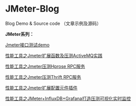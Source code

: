 # JMeter-Blog
Blog Demo &amp; Source code （文章示例及源码）

**JMeter系列：**

[Jmeter接口测试demo](https://blog.csdn.net/zuozewei/article/details/79627177)

[性能工具之Jmeter扩展函数及压测ActiveMQ实践](https://blog.csdn.net/zuozewei/article/details/82710274)

[性能工具之Jmeter压测Hprose RPC服务](https://blog.csdn.net/zuozewei/article/details/82765585)

[性能工具之Jmeter压测Thrift RPC服务](https://blog.csdn.net/zuozewei/article/details/82589810)

[性能工具之Jmeter扩展配置元件插件](https://blog.csdn.net/zuozewei/article/details/82887039)

[性能工具之JMeter+InfluxDB+Grafana打造压测可视化实时监控](https://blog.csdn.net/zuozewei/article/details/82911173)
